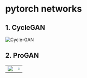 # pytorch networks
## 1. CycleGAN
![Cycle-GAN](https://miro.medium.com/max/1838/0*S5gn5i6UhfyoRr9S.png)

## 2. ProGAN
<table>
    <tr>
        <td><img src="https://miro.medium.com/max/700/1*tUhgr3m54Qc80GU2BkaOiQ.gif" /></td>
        <td><img src="http://note4lin.top/img/progan/3.jpg" style="zoom:40%" /></td>
    </tr>
</table>


